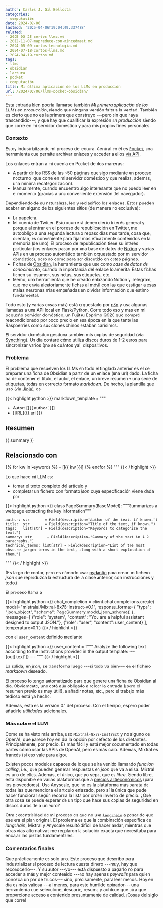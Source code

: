 ```yaml
---
author: Carlos J. Gil Bellosta
categories:
- computación
date: 2024-02-06
lastmod: '2025-04-06T19:04:09.337488'
related:
- 2025-03-25-cortos-llms.md
- 2012-11-07-mapreduce-con-mincedmeat.md
- 2024-05-09-cortos-tecnologia.md
- 2024-07-18-cortos-llms.md
- 2024-04-19-cortos.md
tags:
- llms
- obsidian
- lectura
- pocket
- computación
title: Mi última aplicación de los LLMs en producción
url: /2024/02/06/llms-pocket-obsidian/
---
```


Esta entrada bien podría llamarse también _Mi primera aplicación de los LLMs en producción_, siendo que ninguna versión falta a la verdad. También es cierto que no es la primera que construyo ---pero sin que haya trascendido---; y que hay que cualificar la expresión _en producción_ siendo que corre en mi servidor doméstico y para mis propios fines personales.

### Contexto

Estoy industrializando mi proceso de lectura. Central en él es [Pocket](https://getpocket.com/home), una herramienta que permite archivar enlaces y acceder a ellos [vía API](https://getpocket.com/developer/).

Los enlaces entran a mi cuenta en Pocket de dos maneras:
- A partir de los RSS de las ~50 páginas que sigo mediante un proceso nocturno (que corre en mi servidor doméstico y que realiza, además, una mínima recategorización).
- Manualmente, cuando encuentro algo interesante que no puedo leer en el momento (gracias a una conveniente extensión del navegador).

Dependiendo de su naturaleza, leo y reclasifico los enlaces. Estos pueden acabar en alguno de los siguientes sitios (de manera no exclusiva):

- La papelera.
- Mi cuenta de Twitter. Esto ocurre si tienen cierto interés general y porque al entrar en el proceso de republicación en Twitter, me autoobligo a una segunda lectura o repaso días más tarde, cosa que, cuentan, es conveniente para fijar más eficazmente contenidos en la memoria (de uno). El proceso de republicación tiene su interés particular (los enlaces pasan por una base de datos de [Notion](https://www.notion.so/product/ai) y varias APIs en un proceso automático también orquestado por mi servidor doméstico), pero no como para ser discutido en estas páginas.
- Fichas de [Obsidian](https://obsidian.md/), la herramienta que uso como _base de datos de conocimiento_, cuando la importancia del enlace lo amerita. Estas fichas tienen su resumen, sus notas, sus etiquetas, etc.
- Memo, una herramienta que he creado enlazando Notion y Telegram, que me envía aleatoriamente fichas al móvil con las que castigar a esas malas neuronas mías empeñadas en olvidar información que estimo fundamental.

Todo esto (y varias cosas más) está orquestado por [n8n](https://n8n.io/) y usa algunas llamadas a una API local en Flask/Python. Corre todo eso y más en mi pequeño servidor doméstico, un Fujitsu Esprimo Q920 que compré reacondicionado por poco precio en esa época en la que tanto las Raspberries como sus clones chinos estaban carísimos.

El servidor doméstico gestiona también mis copias de seguridad (vía [Syncthing](https://syncthing.net/)). Un día contaré cómo utiliza discos duros de 1-2 euros para sincronizar varios (¡no sé cuántos ya!) dispositivos.

### Problema

El problema que resuelven los LLMs en todo el tinglado anterior es el de preparar una ficha de Obsidian a partir de un enlace (una url) dado. La ficha ha de contener el título, el autor, el enlace, un breve resumen y una serie de etiquetas, todas en correcto formato _markdown_. De hecho, la plantilla que uso (vía [Jinja](https://palletsprojects.com/p/jinja/)), es

{{< highlight python >}}
markdown_template = """
- Autor: [[{{ author }}]]
- [URL]({{ url }})

## Resumen

{{ summary }}

## Relacionado con
  {% for kw in keywords %} - [[{{ kw }}]]
  {% endfor %}
"""
{{< / highlight >}}

Lo que hace mi LLM es:

- tomar el texto completo del artículo y
- completar un fichero con formato _json_ cuya especificación viene dada por

{{< highlight python >}}
class PageSummary(BaseModel):
    """Summarizes a webpage extracting the key information"""

    author: str       = Field(description="Author of the text, if known.")
    title:  str       = Field(description="Title of the text, if known.")
    tags:   list[str] = Field(description="Keywords to categorize the text.")
    summary: str       = Field(description="Summary of the text in 1-2 paragraphs.")
    technical_terms: list[str] = Field(description="List of the most obscure jargon terms in the text, along with a short explanation of them.")

"""
{{< / highlight >}}

(Es largo de contar, pero es cómodo usar [pydantic](https://docs.pydantic.dev/latest/) para crear un fichero _json_ que reproduzca la estructura de la clase anterior, con instrucciones y todo.)

El proceso llama a

{{< highlight python >}}
chat_completion = client.chat.completions.create(
    model="mistralai/Mixtral-8x7B-Instruct-v0.1",
    response_format={
        "type": "json_object",
        "schema": PageSummary.model_json_schema()
    },
    messages=[
        {"role": "system", "content": "You are a helpful assistant designed to output JSON."},
        {"role": "user", "content": user_content}
    ],
    temperature=0.1
)
{{< / highlight >}}

con el `user_content` definido mediante

{{< highlight python >}}
user_content = f"""
    Analyze the following text according to the instructions
    provided in the output template:
    ---
    {out['text']}
    ---
"""
{{< / highlight >}}

La salida, en _json_, se transforma luego ---si todo va bien--- en el fichero _markdown_ deseado.

El proceso lo tengo automatizado para que genere una ficha de Obsidian al día. Obviamente, uno está aún obligado a releer la entrada (¡pero el resumen previo es muy útil!), a añadir notas, etc., pero el trabajo más tedioso está ya hecho.

Además, esta es la versión 0.1 del proceso. Con el tiempo, espero poder añadirle _utilidades_ adicionales.


### Más sobre el LLM

Como se ha visto más arriba, uso `Mixtral-8x7B-Instruct` y no alguno de OpenAI, que parece hoy en día la opción por defecto de los diletantes. Principalmente, por precio. Es más fácil y está mejor documentado en todas partes cómo usar las APIs de OpenAI, pero es más caro. Ademas, Mixtral es francés (si eso vale para algo).

Existen pocos modelos capaces de lo que se ha venido llamando _function calling_, i.e., que pueden generar respuestas en _json_ que va a misa. Mixtral es uno de ellos. Además, el único, que yo sepa, que es _libre_. Siendo libre, está disponible en varias plataformas que a [precios antieconómicos](https://www.semianalysis.com/p/inference-race-to-the-bottom-make) (para los proveedores). Uso Anyscale, que no es la plataforma más barata de todas las que menciona el artículo enlazado, pero sí la única que pude hacer funcionar según recorría la lista por orden inverso de precio. ¿Qué otra cosa se puede esperar de un tipo que hace sus copias de seguridad en discos duros de a un euro?

Otra excentricidad de mi proceso es que no usa [`langchain`](https://www.langchain.com/) a pesar de que ese era el plan original. El problema es que la combinación específica de _langchain_, Mixtral y Anyscale resultó difícil de hacer andar, mientras que otras vías alternativas me regalaron la solución exacta que necesitaba para encajar las piezas fundamentales.


### Comentarios finales

Que prácticamente es solo uno. Este proceso que describo para industrializar el proceso de lectura cuesta dinero ---muy, hay que reconocerlo---. Y su autor ---yo--- está dispuesto a pagarlo no para acceder a más y mejor contenido ---no hay apenas _paywalls_ para quien conozca un par de trucos--- sino, precisamente, para leer menos. Hoy en día es más valiosa ---al menos, para este humilde opinador--- una herramienta que seleccione, descarte, resuma y achique que otra que proporcione acceso a contenido presuntamente de calidad. ¡Cosas del siglo que corre!